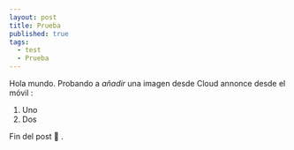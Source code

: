 ```yaml
---
layout: post
title: Prueba
published: true
tags:
  - test
  - Prueba
---
```


Hola mundo. Probando a *añadir* una imagen desde Cloud annonce desde el móvil :

1. Uno
2. Dos



Fin del post 📯 .
